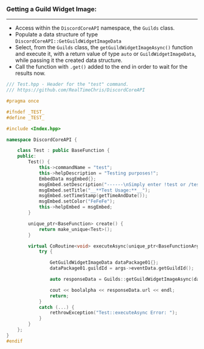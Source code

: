 ### **Getting a Guild Widget Image:**
---
- Access within the `DiscordCoreAPI` namespace, the `Guilds` class.
- Populate a data structure of type `DiscordCoreAPI::GetGuildWidgetImageData`
- Select, from the `Guilds` class, the `getGuildWidgetImageAsync()` function and execute it, with a return value of type `auto` or `GuildWidgetImageData`, while passing it the created data structure.
- Call the function with `.get()` added to the end in order to wait for the results now.

```cpp
/// Test.hpp - Header for the "test" command.
/// https://github.com/RealTimeChris/DiscordCoreAPI

#pragma once

#ifndef _TEST_
#define _TEST_

#include <Index.hpp>

namespace DiscordCoreAPI {

	class Test : public BaseFunction {
	public:
		Test() {
			this->commandName = "test";
			this->helpDescription = "Testing purposes!";
			EmbedData msgEmbed{};
			msgEmbed.setDescription("------\nSimply enter !test or /test!\n------");
			msgEmbed.setTitle("__**Test Usage:**__");
			msgEmbed.setTimeStamp(getTimeAndDate());
			msgEmbed.setColor("FeFeFe");
			this->helpEmbed = msgEmbed;
		}

		unique_ptr<BaseFunction> create() {
			return make_unique<Test>();
		}

		virtual CoRoutine<void> executeAsync(unique_ptr<BaseFunctionArguments> args) {
			try {

				GetGuildWidgetImageData dataPackage01{};
				dataPackage01.guildId = args->eventData.getGuildId();

				auto responseData = Guilds::getGuildWidgetImageAsync(dataPackage01).get();

				cout << boolalpha << responseData.url << endl;
				return;
			}
			catch (...) {
				rethrowException("Test::executeAsync Error: ");
			}
		}
	};
}
#endif
```
